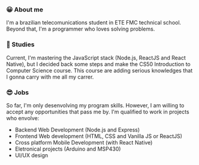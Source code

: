 ### 😀 About me
I'm a brazilian telecomunications student in ETE FMC technical school. Beyond that, I'm a programmer who loves solving problems.

### 🚀 Studies
Current, I'm mastering the JavaScript stack (Node.js, ReactJS and React Native), but I decided back some steps and make the CS50 Introduction to Computer Science course. This course are adding serious knowledges that I gonna carry with me all my carrer. 

### 😎 Jobs
So far, I'm only desenvolving my program skills. However, I am willing to accept any opportunities that pass me by. I'm qualified to work in projects who envolve: 
- Backend Web Development (Node.js and Express)
- Frontend Web development (HTML, CSS and Vanilla JS or ReactJS)
- Cross platform Mobile Development (with React Native)
- Eletronical projects (Arduino and MSP430)
- UI/UX design
